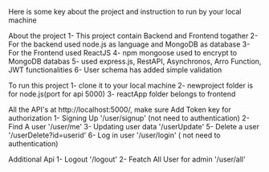 Here is some key about the project and instruction to run by your local machine

About the project
1- This project contain Backend and Frontend togather
2- For the backend used node.js as language and MongoDB as database
3- For the Frontend used ReactJS
4- npm mongoose  used to encrypt to MongoDB databas
5- used express.js, RestAPI, Asynchronos, Arro Function, JWT functionalities
6- User schema has added simple validation

To run this project
1- clone it to your local machine
2- newproject folder is for node.js(port for api 5000)
3- reactApp folder belongs to frontend 


All the API's at http://localhost:5000/, make sure Add Token key for authorization
1- Signing Up '/user/signup' (not need to authentication)
2- Find A user '/user/me'
3- Updating user data '/userUpdate'
5- Delete a user '/userDelete?id=userid'
6- Log in user '/user/login' ( not need to authentication)

Additional Api
1- Logout '/logout' 
2- Featch All User for admin '/user/all'

